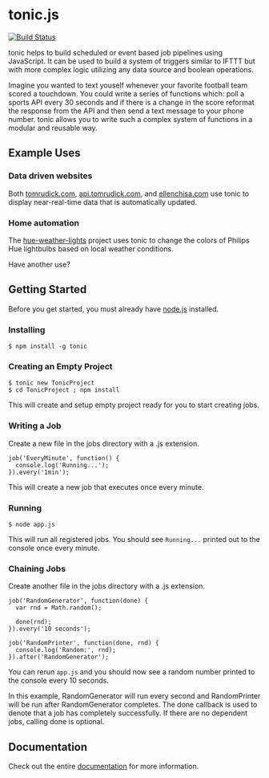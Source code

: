 tonic.js
=======

[![Build Status](https://travis-ci.org/tmrudick/tonic.png?branch=master)](https://travis-ci.org/tmrudick/tonic)

tonic helps to build scheduled or event based job pipelines using JavaScript. It can be used to build a system of triggers similar to IFTTT but with more complex logic utilizing any data source and boolean operations.

Imagine you wanted to text youself whenever your favorite football team scored a touchdown. You could write a series of functions which: poll a sports API every 30 seconds and if there is a change in the score reformat the response from the API and then send a text message to your phone number. tonic allows you to write such a complex system of functions in a modular and reusable way.

Example Uses
------------

### Data driven websites

Both [tomrudick.com](http://tomrudick.com), [api.tomrudick.com](http://api.tomrudick.com), and [ellenchisa.com](http://ellenchisa.com) use tonic to display near-real-time data that is automatically updated.

### Home automation

The [hue-weather-lights](https://github.com/tmrudick/hue-weather-lights) project uses tonic to change the colors of Philips Hue lightbulbs based on local weather conditions.

Have another use?

Getting Started
---------------

Before you get started, you must already have [node.js](http://nodejs.org) installed.

### Installing

    $ npm install -g tonic

### Creating an Empty Project

    $ tonic new TonicProject
    $ cd TonicProject ; npm install

This will create and setup empty project ready for you to start creating jobs.

### Writing a Job

Create a new file in the jobs directory with a .js extension.

    job('EveryMinute', function() {
      console.log('Running...');
    }).every('1min');

This will create a new job that executes once every minute.

### Running

    $ node app.js

This will run all registered jobs. You should see `Running...` printed out to the console once every minute.

### Chaining Jobs

Create another file in the jobs directory with a .js extension.

    job('RandomGenerator', function(done) {
      var rnd = Math.random();

      done(rnd);
    }).every('10 seconds');

    job('RandomPrinter', function(done, rnd) {
      console.log('Random:', rnd);
    }).after('RandomGenerator');

You can rerun `app.js` and you should now see a random number printed to the console every 10 seconds.

In this example, RandomGenerator will run every second and RandomPrinter will be run after RandomGenerator completes. The done callback is used to denote that a job has completely successfully. If there are no dependent jobs, calling done is optional.

Documentation
-------------

Check out the entire [documentation](http://tonicjs.org/docs) for more information.
